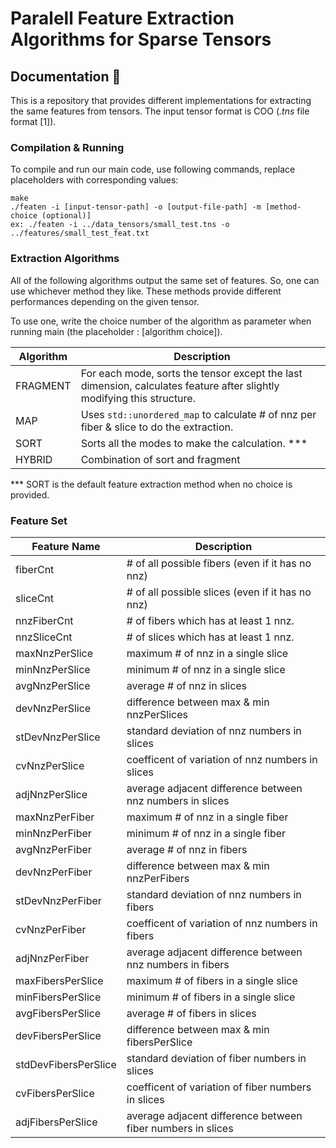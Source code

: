 # **Paralell Feature Extraction Algorithms for Sparse Tensors**

## **Documentation 📑** 


This is a repository that provides different implementations for extracting the same features from tensors. The input tensor format is COO (*.tns* file format [1]). 

### **Compilation & Running**

To compile and run our main code, use following commands, replace placeholders with corresponding values:

```
make
./featen -i [input-tensor-path] -o [output-file-path] -m [method-choice (optional)]
ex: ./featen -i ../data_tensors/small_test.tns -o ../features/small_test_feat.txt
```

### **Extraction Algorithms**

All of the following algorithms output the same set of features. So, one can use whichever method they like. These methods provide different performances depending on the given tensor. 

To use one, write the choice number of the algorithm as parameter when running main (the placeholder : [algorithm choice]).

| Algorithm | Description | 
| --- | ---------------|
| FRAGMENT | For each mode, sorts the tensor except the last dimension, calculates feature after slightly modifying this structure. |
| MAP | Uses `std::unordered_map` to calculate # of nnz per fiber & slice to do the extraction. |
| SORT | Sorts all the modes to make the calculation. ***|
| HYBRID | Combination of sort and fragment |

*** SORT is the default feature extraction method when no choice is provided.

### **Feature Set**

|Feature Name| Description |
|----|----|
|fiberCnt | # of all possible fibers (even if it has no nnz) |
|sliceCnt | # of all possible slices (even if it has no nnz) |
|nnzFiberCnt | # of fibers which has at least 1 nnz. |
|nnzSliceCnt | # of slices which has at least 1 nnz.  |
|maxNnzPerSlice | maximum # of nnz in a single slice |
|minNnzPerSlice |  minimum # of nnz in a single slice |
|avgNnzPerSlice |  average # of nnz in slices |
|devNnzPerSlice | difference between max & min nnzPerSlices |
|stDevNnzPerSlice | standard deviation of nnz numbers in slices |
|cvNnzPerSlice | coefficent of variation of nnz numbers in slices |
|adjNnzPerSlice | average adjacent difference between nnz numbers in slices |
|maxNnzPerFiber | maximum # of nnz in a single fiber |
|minNnzPerFiber |  minimum # of nnz in a single fiber |
|avgNnzPerFiber |  average # of nnz in fibers |
|devNnzPerFiber | difference between max & min nnzPerFibers |
|stDevNnzPerFiber | standard deviation of nnz numbers in fibers |
|cvNnzPerFiber | coefficent of variation of nnz numbers in fibers |
|adjNnzPerFiber | average adjacent difference between nnz numbers in fibers |
|maxFibersPerSlice | maximum # of fibers in a single slice |
|minFibersPerSlice | minimum # of fibers in a single slice |
|avgFibersPerSlice | average # of fibers in slices |
|devFibersPerSlice | difference between max & min fibersPerSlice  |
|stdDevFibersPerSlice | standard deviation of fiber numbers in slices |
|cvFibersPerSlice |  coefficent of variation of fiber numbers in slices |
|adjFibersPerSlice | average adjacent difference between fiber numbers in slices |
